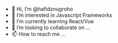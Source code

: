 - 👋 Hi, I’m @hafidznugroho
- 👀 I’m interested in Javascript Frameworks
- 🌱 I’m currently learning React/Vue
- 💞️ I’m looking to collaborate on ...
- 📫 How to reach me ...

<!---
hafidznugroho/hafidznugroho is a ✨ special ✨ repository because its `README.md` (this file) appears on your GitHub profile.
You can click the Preview link to take a look at your changes.
--->

